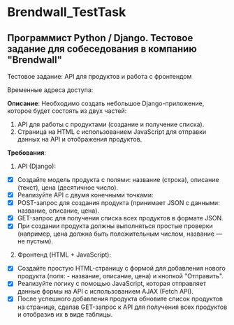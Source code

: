 # Brendwall_TestTask

## Программист Python / Django. Тестовое задание для собеседования в компанию "Brendwall"

Тестовое задание: API для продуктов и работа с фронтендом

Временные адреса доступа:


**Описание**:
Необходимо создать небольшое Django-приложение, которое будет состоять из двух частей:

1. API для работы с продуктами (создание и получение списка).
2. Страница на HTML с использованием JavaScript для отправки данных на API и отображения продуктов.

**Требования**:

1. API (Django):

- [x] Создайте модель продукта с полями: название (строка), описание (текст), цена (десятичное число).
- [x] Реализуйте API с двумя конечными точками:
- [x] POST-запрос для создания продукта (принимает JSON с данными: название, описание, цена).
- [x] GET-запрос для получения списка всех продуктов в формате JSON.
- [x] При создании продукта должны выполняться простые проверки (например, цена должна быть положительным числом, название — не пустым).

2. Фронтенд (HTML + JavaScript):

- [x] Создайте простую HTML-страницу с формой для добавления нового продукта (поля: - название, описание, цена) и кнопкой "Отправить".
- [x] Реализуйте логику с помощью JavaScript, которая отправляет данные формы на API с использованием AJAX (Fetch API).
- [x] После успешного добавления продукта обновите список продуктов на странице, сделав GET-запрос к API для получения всех продуктов и отобразив их в виде таблицы.
